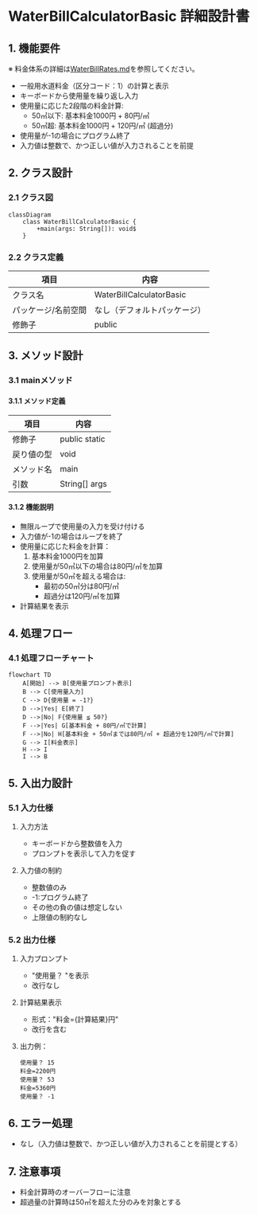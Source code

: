 # WaterBillCalculatorBasic 詳細設計書

## 1. 機能要件

※ 料金体系の詳細は[WaterBillRates.md](./WaterBillRates.md)を参照してください。

- 一般用水道料金（区分コード：1）の計算と表示
- キーボードから使用量を繰り返し入力
- 使用量に応じた2段階の料金計算:
  - 50㎥以下: 基本料金1000円 + 80円/㎥
  - 50㎥超: 基本料金1000円 + 120円/㎥ (超過分)
- 使用量が-1の場合にプログラム終了
- 入力値は整数で、かつ正しい値が入力されることを前提

## 2. クラス設計

### 2.1 クラス図

```mermaid
classDiagram
    class WaterBillCalculatorBasic {
        +main(args: String[]): void$
    }
```

### 2.2 クラス定義

| 項目 | 内容 |
|------|------|
| クラス名 | WaterBillCalculatorBasic |
| パッケージ/名前空間 | なし（デフォルトパッケージ） |
| 修飾子 | public |

## 3. メソッド設計

### 3.1 mainメソッド

#### 3.1.1 メソッド定義

| 項目 | 内容 |
|------|------|
| 修飾子 | public static |
| 戻り値の型 | void |
| メソッド名 | main |
| 引数 | String[] args |

#### 3.1.2 機能説明

- 無限ループで使用量の入力を受け付ける
- 入力値が-1の場合はループを終了
- 使用量に応じた料金を計算：
  1. 基本料金1000円を加算
  2. 使用量が50㎥以下の場合は80円/㎥を加算
  3. 使用量が50㎥を超える場合は:
     - 最初の50㎥分は80円/㎥
     - 超過分は120円/㎥を加算
- 計算結果を表示

## 4. 処理フロー

### 4.1 処理フローチャート

```mermaid
flowchart TD
    A[開始] --> B[使用量プロンプト表示]
    B --> C[使用量入力]
    C --> D{使用量 = -1?}
    D -->|Yes| E[終了]
    D -->|No| F{使用量 ≦ 50?}
    F -->|Yes| G[基本料金 + 80円/㎥で計算]
    F -->|No| H[基本料金 + 50㎥までは80円/㎥ + 超過分を120円/㎥で計算]
    G --> I[料金表示]
    H --> I
    I --> B
```

## 5. 入出力設計

### 5.1 入力仕様

1. 入力方法
   - キーボードから整数値を入力
   - プロンプトを表示して入力を促す

2. 入力値の制約
   - 整数値のみ
   - -1:プログラム終了
   - その他の負の値は想定しない
   - 上限値の制約なし

### 5.2 出力仕様

1. 入力プロンプト
   - "使用量？ "を表示
   - 改行なし

2. 計算結果表示
   - 形式："料金={計算結果}円"
   - 改行を含む

3. 出力例：

   ```text
   使用量？ 15
   料金=2200円
   使用量？ 53
   料金=5360円
   使用量？ -1
   ```

## 6. エラー処理

- なし（入力値は整数で、かつ正しい値が入力されることを前提とする）

## 7. 注意事項

- 料金計算時のオーバーフローに注意
- 超過量の計算時は50㎥を超えた分のみを対象とする

